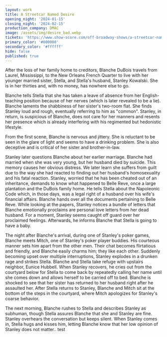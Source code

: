 ```yaml
---
layout: work
title: A Streetcar Named Desire
opening_night: '2024-01-15'
closing_night: '2024-02-15'
production_company: DMAC
image: /assets/img/desire_bad.webp
tickets: 'https://www.show-score.com/off-broadway-shows/a-streetcar-named-desire'
primary_color: '#000000'
secondary_color: '#ffffff'
hide: false
published: true
---
```

After the loss of her family home to creditors, Blanche DuBois travels from Laurel, Mississippi, to the New Orleans French Quarter to live with her younger married sister, Stella, and Stella's husband, Stanley Kowalski. She is in her thirties and, with no money, has nowhere else to go.

Blanche tells Stella that she has taken a leave of absence from her English-teaching position because of her nerves (which is later revealed to be a lie). Blanche laments the shabbiness of her sister's two-room flat. She finds Stanley loud and rough, eventually referring to him as "common". Stanley, in return, is suspicious of Blanche, does not care for her manners and resents her presence which is already interfering with his regimented but hedonistic lifestyle.

From the first scene, Blanche is nervous and jittery. She is reluctant to be seen in the glare of light and seems to have a drinking problem. She is also deceptive and is critical of her sister and brother-in-law.

Stanley later questions Blanche about her earlier marriage. Blanche had married when she was very young, but her husband died by suicide. This memory causes her obvious distress. We later learn she suffers from guilt due to the way she had reacted to finding out her husband's homosexuality and his fatal reaction. Stanley, worried that he has been cheated out of an inheritance, demands to know what happened to Belle Reve, once a large plantation and the DuBois family home. He tells Stella about the Napoleonic Code which, in those days, was a legal right of a husband over his wife's financial affairs. Blanche hands over all the documents pertaining to Belle Reve. While looking at the papers, Stanley notices a bundle of letters that Blanche emotionally proclaims are personal love letters from her dead husband. For a moment, Stanley seems caught off guard over her proclaimed feelings. Afterwards, he informs Blanche that Stella is going to have a baby.

The night after Blanche's arrival, during one of Stanley's poker games, Blanche meets Mitch, one of Stanley's poker player buddies. His courteous manner sets him apart from the other men. Their chat becomes flirtatious and friendly, and Blanche easily charms him; they like each other. Suddenly becoming upset over multiple interruptions, Stanley explodes in a drunken rage and strikes Stella. Blanche and Stella take refuge with upstairs neighbor, Eunice Hubbell. When Stanley recovers, he cries out from the courtyard below for Stella to come back by repeatedly calling her name until she comes down and allows herself to be carried off to bed. Blanche is shocked to see that her sister has returned to her husband right after he assaulted her. After Stella returns to Stanley, Blanche and Mitch sit at the bottom of the steps in the courtyard, where Mitch apologizes for Stanley's coarse behavior.

The next morning, Blanche rushes to Stella and describes Stanley as subhuman, though Stella assures Blanche that she and Stanley are fine. Stanley overhears the conversation but keeps silent. When Stanley comes in, Stella hugs and kisses him, letting Blanche know that her low opinion of Stanley does not matter.. test

